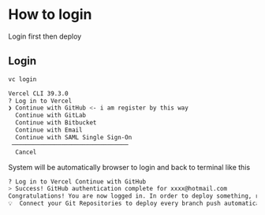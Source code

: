 # How to login

Login first then deploy

## Login
```bash
vc login
```

```bash
Vercel CLI 39.3.0
? Log in to Vercel
❯ Continue with GitHub <- i am register by this way
  Continue with GitLab
  Continue with Bitbucket
  Continue with Email
  Continue with SAML Single Sign-On
 ─────────────────────────────────
  Cancel
```

System will be automatically browser to login and back to terminal like this

```bash
? Log in to Vercel Continue with GitHub
> Success! GitHub authentication complete for xxxx@hotmail.com
Congratulations! You are now logged in. In order to deploy something, run `vercel`.
💡  Connect your Git Repositories to deploy every branch push automatically (https://vercel.link/git).
```